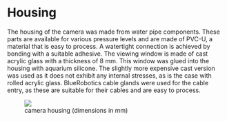 ---
---

# Housing 

The housing of the camera was made from water pipe components. These parts are available for various pressure levels and are made of PVC-U, a material that is easy to process. A watertight connection is achieved by bonding with a suitable adhesive. The viewing window is made of cast acrylic glass with a thickness of 8 mm. This window was glued into the housing with aquarium silicone. The slightly more expensive cast version was used as it does not exhibit any internal stresses, as is the case with rolled acrylic glass. BlueRobotics cable glands were used for the cable entry, as these are suitable for their cables and are easy to process.

<figure class="figure">
    <img src="/images/housing_compact.png" class="figure-img img-fluid">
    <figcaption class="figure-caption text-center">camera housing (dimensions in mm)</figcaption>
</figure>